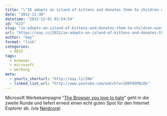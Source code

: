 ```yaml
---
title: "\"IE adopts an island of kittens and donates them to children everywhere!!!\""
date: "2012-11-30"
datetime: "2012-12-01 01:54:54"
id: "623"
slug: "ie-adopts-an-island-of-kittens-and-donates-them-to-children-everywhere"
url: "https://eay.cc/2012/ie-adopts-an-island-of-kittens-and-donates-them-to-children-everywhere/"
author: "eay"
format: "link"
categories:
  - 0815
tags:
  - browser
  - microsoft
  - werbung
meta:
  - yourls_shorturl: "http://eay.li/20m"
  - linked_list_url: "http://www.youtube.com/watch?v=lD9FAOPBiDk"
---
```


Microsoft Werbekampagne "[The Browser you love to hate](http://browseryoulovedtohate.com/)" geht in die zweite Runde und liefert erneut einen echt guten Spot für den Internet Explorer ab. (via [Nerdcore](http://www.crackajack.de/2012/11/30/ie10-commercial-is-actually-really-good/))
